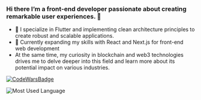 ### Hi there I’m a front-end developer passionate about creating remarkable user experiences. 👋

- 💬 I specialize in Flutter and implementing clean architecture principles to create robust and scalable applications.
- 🌱 Currently expanding my skills with React and Next.js for front-end web development
- At the same time, my curiosity in blockchain and web3 technologies drives me to delve deeper into this field and learn more about its potential impact on various industries.
<!-- - My goal is to become a skilled Flutter developer who can create high-quality, reliable apps. -->

[![CodeWarsBadge](https://www.codewars.com/users/jarjut/badges/small)](https://www.codewars.com/users/jarjut)

<!-- ![GithubStats](https://github-readme-stats.vercel.app/api?username=jarjut&show_icons=true&theme=cobalt&count_private=true) -->
![Most Used Language](https://github-readme-stats.vercel.app/api/top-langs/?username=jarjut&layout=compact&theme=cobalt)


<!--
**jarjut/jarjut** is a ✨ _special_ ✨ repository because its `README.md` (this file) appears on your GitHub profile.

Here are some ideas to get you started:

- 🔭 I’m currently working on ...
- 🌱 I’m currently learning ...
- 👯 I’m looking to collaborate on ...
- 🤔 I’m looking for help with ...
- 💬 Ask me about ...
- 📫 How to reach me: ...
- 😄 Pronouns: ...
- ⚡ Fun fact: ...
-->
